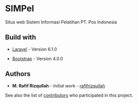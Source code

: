 # SIMPel

Situs web Sistem Informasi Pelatihan PT. Pos Indonesia

## Build with

- [Laravel](https://laravel.com/docs/6.x) - Version 6.1.0

- [Bootstrap](https://getbootstrap.com/) - Version 4.0.0

## Authors

* **M. Rafif Rizqullah** - *Initial work* - [rafifrizqullah](https://github.com/rafifrizqullah)

See also the list of [contributors](https://github.com/rafifrizqullah/SIMPel/contributors) who participated in this project.

